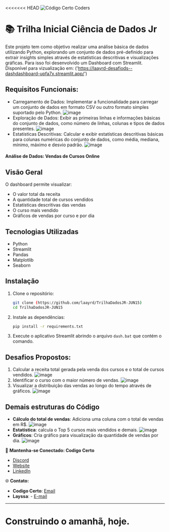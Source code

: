 <<<<<<< HEAD
![Código Certo Coders](https://utfs.io/f/3b2340e8-5523-4aca-a549-0688fd07450e-j4edu.jfif)

# 📚 Trilha Inicial Ciência de Dados Jr
Este projeto tem como objetivo realizar uma análise básica de dados utilizando Python, explorando um conjunto de dados pré-definido para extrair insights simples através de estatísticas descritivas e visualizações gráficas. Para isso foi desenvolvido um Dashboard com Streamlit. Disponível para vizualização em: ('https://laayrd-desafiods--dashdashboard-upfa7x.streamlit.app/')

## Requisitos Funcionais:
- Carregamento de Dados: Implementar a funcionalidade para carregar um conjunto de dados em formato CSV ou outro formato simples suportado pelo Python.
![image](https://github.com/laayrd/TrilhaDadosJR-JUN15/assets/161744016/42d249a4-9377-4195-b1bf-c71c118b76c2)
- Exploração de Dados: Exibir as primeiras linhas e informações básicas do conjunto de dados, como número de linhas, colunas e tipos de dados presentes.
![image](https://github.com/laayrd/TrilhaDadosJR-JUN15/assets/161744016/e5266fa3-e394-47e2-b17b-373fb7eab2d3)
- Estatísticas Descritivas: Calcular e exibir estatísticas descritivas básicas para colunas numéricas do conjunto de dados, como média, mediana, mínimo, máximo e desvio padrão.
![image](https://github.com/laayrd/TrilhaDadosJR-JUN15/assets/161744016/df0da9c0-1f11-426e-a332-4e3246dffa6c)

#### Análise de Dados: Vendas de Cursos Online

## Visão Geral
O dashboard permite visualizar:
- O valor total da receita
- A quantidade total de cursos vendidos
- Estatísticas descritivas das vendas
- O curso mais vendido
- Gráficos de vendas por curso e por dia

## Tecnologias Utilizadas
- Python
- Streamlit
- Pandas
- Matplotlib
- Seaborn

## Instalação
1. Clone o repositório:
    ```sh
    git clone (https://github.com/laayrd/TrilhaDadosJR-JUN15)
    cd TrilhaDadosJR-JUN15
    ```
3. Instale as dependências:
    ```sh
    pip install -r requirements.txt
    ```
4. Execute o aplicativo Streamlit abrindo o arquivo `dash.bat` que contém o comando.
   
## Desafios Propostos:
   1. Calcular a receita total gerada pela venda dos cursos e o total de cursos vendidos.
![image](https://github.com/laayrd/TrilhaDadosJR-JUN15/assets/161744016/b6944680-cb2a-4e3e-87e5-ca64ceceff41)
   3. Identificar o curso com o maior número de vendas.
![image](https://github.com/laayrd/TrilhaDadosJR-JUN15/assets/161744016/58620321-404c-4d7c-9d39-f9d92735e8a2)
   5. Visualizar a distribuição das vendas ao longo do tempo através de gráficos.
![image](https://github.com/laayrd/TrilhaDadosJR-JUN15/assets/161744016/e58711b2-47a1-4bba-bc44-466b4ddacdf9)

## Demais estruturas do Código
- **Cálculo do total de vendas**: Adiciona uma coluna com o total de vendas em R$.
![image](https://github.com/laayrd/TrilhaDadosJR-JUN15/assets/161744016/ffbc4a5b-d17a-45b1-97f2-21efd7ddd516)
- **Estatística**: calcula o Top 5 cursos mais vendidos e demais.
![image](https://github.com/laayrd/TrilhaDadosJR-JUN15/assets/161744016/40c39bc7-68c8-4dbc-bc5a-d3d0b4bbca4f)
- **Gráficos**: Cria gráfico para visualização da quantidade de vendas por dia.
![image](https://github.com/laayrd/TrilhaDadosJR-JUN15/assets/161744016/0acf7e91-aaa4-4bc8-bcfc-43dffe302d3a)

🔗 **Mantenha-se Conectado: Codigo Certo**
- [Discord](https://discord.gg/wzA9FGZHNv)
- [Website](http://www.codigocertocoders.com.br/)
- [LinkedIn](https://www.linkedin.com/company/codigocerto/)
  
🌐 **Contato:**
- **Codigo Certo**: [Email](codigocertocoders@gmail.com)
- **Layssa**: - [E-mail](layssa21.alves@gmail.com)
---

**Construindo o amanhã, hoje.**
=======
